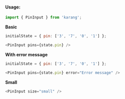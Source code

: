 #### Usage:

```js static
import { PinInput } from 'karang';
```

**Basic**

```js
initialState = { pin: ['3', '7', '0', '1'] };

<PinInput pins={state.pin} />
```

**With error message**

```js
initialState = { pin: ['3', '7', '0', '1'] };

<PinInput pins={state.pin} error="Error message" />
```

**Small**

```js
<PinInput size="small" />
```
